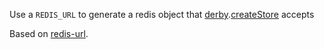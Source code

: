 Use a `REDIS_URL` to generate a redis object that [derby][].[createStore][] accepts

  [derby]: https://github.com/codeparty/derby
  [createStore]: https://github.com/codeparty/racer/blob/master/src/racer.coffee#L32

Based on [redis-url][].

  [redis-url]: https://github.com/ddollar/redis-url
 